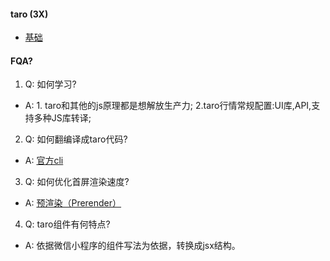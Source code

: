 #### taro (3X)
- [基础](https://taro-docs.jd.com/taro/docs/README)


#### FQA?
1. Q: 如何学习?
- A: 1. taro和其他的js原理都是想解放生产力; 2.taro行情常规配置:UI库,API,支持多种JS库转译; 

2. Q: 如何翻编译成taro代码?
- A: [官方cli](https://taro-docs.jd.com/taro/docs/taroize)

3. Q: 如何优化首屏渲染速度?
- A: [预渲染（Prerender）](https://taro-docs.jd.com/taro/docs/prerender)

4. Q: taro组件有何特点?
- A: 依据微信小程序的组件写法为依据，转换成jsx结构。